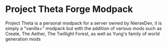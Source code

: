 # Project Theta Forge Modpack
Project Theta is a personal modpack for a server owned by NierseDev, it is simply a "vanilla+" modpack but with the addition of various mods such as Create, The Aether, The Twillight Forest, as well as Yung's family of world generation mods
